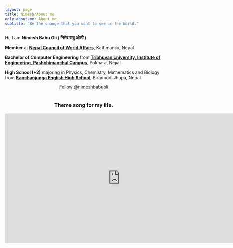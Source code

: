 ```yaml
---
layout: page
title: Nimesh/About me
only-about-me: About me
subtitle: "Be the change that you want to see in the World."
---
```


<div id="aboutme-section">

<p class="about-text">
<span class="fa fa-briefcase about-icon"></span>
  Hi, I am <strong>Nimesh Babu Oli ( निमेष बाबु ओली )</strong>
</p>

<p class="about-text">
<span class="fas fa-users about-icon"></span>
<strong>Member</strong> at <strong><a target="_blank" href="https://ncwa.org.np/">Nepal Council of World Affairs</a></strong>, Kathmandu, Nepal
</p>

<p class="about-text">
<span class="fa fa-graduation-cap about-icon"></span>
<strong>Bachelor of Computer Engineering</strong> from <strong><a target="_blank" href="https://www.ioepas.edu.np/">Tribhuvan University, Institute of Engineering, Pashchimanchal Campus</a></strong>, Pokhara, Nepal
</p>


<p class="about-text">
<span class="fa fa-graduation-cap about-icon"></span>
<strong>High School (+2)</strong> majoring in Physics, Chemistry, Mathematics and Biology from <strong><a target="_blank" href="https://www.kanchanjungaschool.edu.np/website">Kanchanjunga English High School</a></strong>, Birtamod, Jhapa, Nepal
</p>



<center>
	<a href="https://twitter.com/nimeshbabuoli" class="twitter-follow-button" data-size="large" data-show-count="false">Follow @nimeshbabuoli</a>
	<script async src="//platform.twitter.com/widgets.js" charset="utf-8"></script>
</center>
<br>


<h3>
	<center>Theme song for my life.</center>
</h3>
<div class="video-responsive">
    <iframe width="740" height="416" src="https://www.youtube.com/embed/YkgkThdzX-8" frameborder="0" allow="accelerometer; autoplay; encrypted-media; gyroscope; picture-in-picture" allowfullscreen></iframe>
</div>


<!-- Oh, and one more thing, if you are wondering about the meaning of my name, well...
<br><br>
<center><img src="/assets/img/"></center>
<br>
<center><h3>Yes! It literally means translated, interesting, right? </h3><center> -->